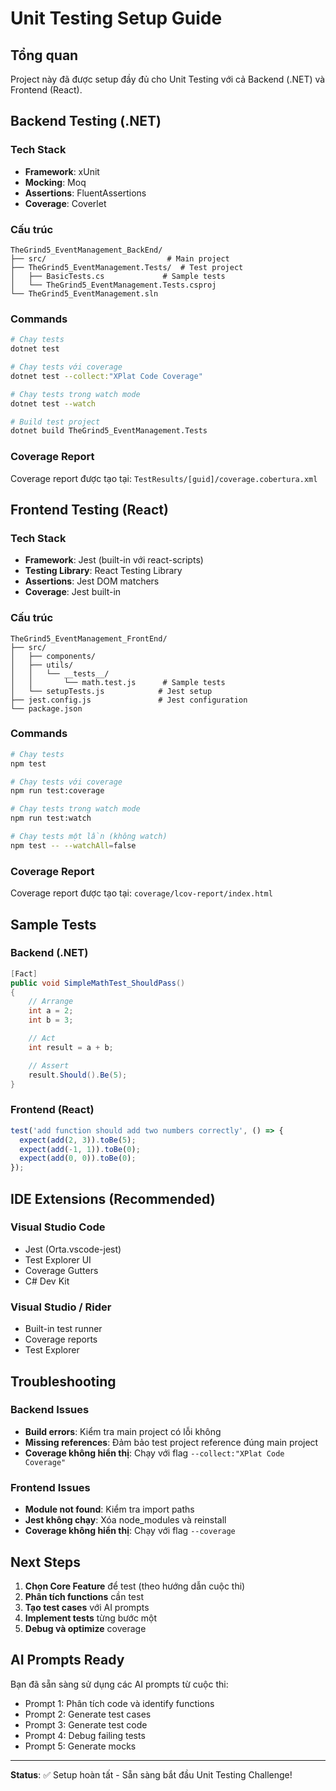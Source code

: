 # Unit Testing Setup Guide

## Tổng quan
Project này đã được setup đầy đủ cho Unit Testing với cả Backend (.NET) và Frontend (React).

## Backend Testing (.NET)

### Tech Stack
- **Framework**: xUnit
- **Mocking**: Moq
- **Assertions**: FluentAssertions
- **Coverage**: Coverlet

### Cấu trúc
```
TheGrind5_EventManagement_BackEnd/
├── src/                           # Main project
├── TheGrind5_EventManagement.Tests/  # Test project
│   ├── BasicTests.cs             # Sample tests
│   └── TheGrind5_EventManagement.Tests.csproj
└── TheGrind5_EventManagement.sln
```

### Commands
```bash
# Chạy tests
dotnet test

# Chạy tests với coverage
dotnet test --collect:"XPlat Code Coverage"

# Chạy tests trong watch mode
dotnet test --watch

# Build test project
dotnet build TheGrind5_EventManagement.Tests
```

### Coverage Report
Coverage report được tạo tại: `TestResults/[guid]/coverage.cobertura.xml`

## Frontend Testing (React)

### Tech Stack
- **Framework**: Jest (built-in với react-scripts)
- **Testing Library**: React Testing Library
- **Assertions**: Jest DOM matchers
- **Coverage**: Jest built-in

### Cấu trúc
```
TheGrind5_EventManagement_FrontEnd/
├── src/
│   ├── components/
│   ├── utils/
│   │   └── __tests__/
│   │       └── math.test.js      # Sample tests
│   └── setupTests.js            # Jest setup
├── jest.config.js               # Jest configuration
└── package.json
```

### Commands
```bash
# Chạy tests
npm test

# Chạy tests với coverage
npm run test:coverage

# Chạy tests trong watch mode
npm run test:watch

# Chạy tests một lần (không watch)
npm test -- --watchAll=false
```

### Coverage Report
Coverage report được tạo tại: `coverage/lcov-report/index.html`

## Sample Tests

### Backend (.NET)
```csharp
[Fact]
public void SimpleMathTest_ShouldPass()
{
    // Arrange
    int a = 2;
    int b = 3;

    // Act
    int result = a + b;

    // Assert
    result.Should().Be(5);
}
```

### Frontend (React)
```javascript
test('add function should add two numbers correctly', () => {
  expect(add(2, 3)).toBe(5);
  expect(add(-1, 1)).toBe(0);
  expect(add(0, 0)).toBe(0);
});
```

## IDE Extensions (Recommended)

### Visual Studio Code
- Jest (Orta.vscode-jest)
- Test Explorer UI
- Coverage Gutters
- C# Dev Kit

### Visual Studio / Rider
- Built-in test runner
- Coverage reports
- Test Explorer

## Troubleshooting

### Backend Issues
- **Build errors**: Kiểm tra main project có lỗi không
- **Missing references**: Đảm bảo test project reference đúng main project
- **Coverage không hiển thị**: Chạy với flag `--collect:"XPlat Code Coverage"`

### Frontend Issues
- **Module not found**: Kiểm tra import paths
- **Jest không chạy**: Xóa node_modules và reinstall
- **Coverage không hiển thị**: Chạy với flag `--coverage`

## Next Steps

1. **Chọn Core Feature** để test (theo hướng dẫn cuộc thi)
2. **Phân tích functions** cần test
3. **Tạo test cases** với AI prompts
4. **Implement tests** từng bước một
5. **Debug và optimize** coverage

## AI Prompts Ready

Bạn đã sẵn sàng sử dụng các AI prompts từ cuộc thi:
- Prompt 1: Phân tích code và identify functions
- Prompt 2: Generate test cases
- Prompt 3: Generate test code
- Prompt 4: Debug failing tests
- Prompt 5: Generate mocks

---

**Status**: ✅ Setup hoàn tất - Sẵn sàng bắt đầu Unit Testing Challenge!
